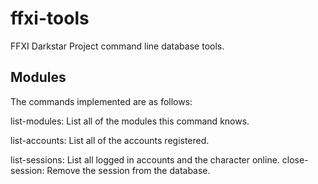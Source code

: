 # ffxi-tools

FFXI Darkstar Project command line database tools.

Modules
-------

The commands implemented are as follows:

list-modules: List all of the modules this command knows.

list-accounts: List all of the accounts registered.

list-sessions: List all logged in accounts and the character online.
close-session: Remove the session from the database.
